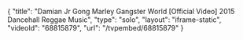 {
    "title": "Damian Jr Gong Marley Gangster World [Official Video] 2015 Dancehall Reggae Music",
    "type": "solo",
    "layout": "iframe-static",
    "videoId": "68815879",
    "url": "\/tvpembed\/68815879"
}